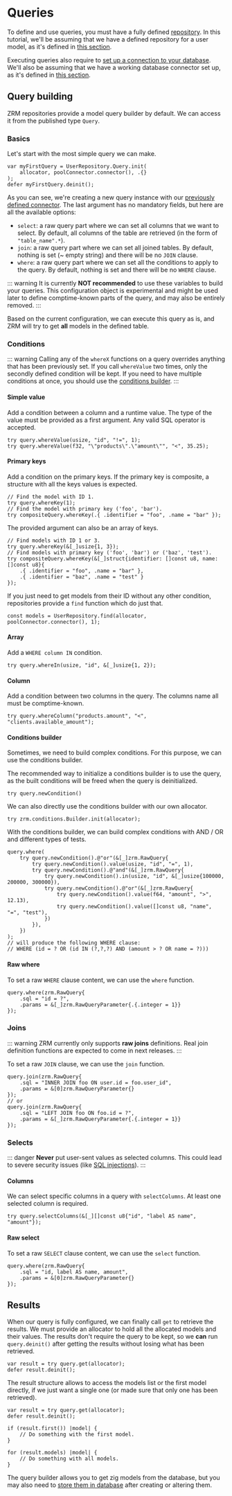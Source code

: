 # Queries

To define and use queries, you must have a fully defined [repository](/docs/repositories). In this tutorial, we'll be assuming that we have a defined repository for a user model, as it's defined in [this section](/docs/repositories.html#define-a-repository).

Executing queries also require to [set up a connection to your database](/docs/database). We'll also be assuming that we have a working database connector set up, as it's defined in [this section](/docs/database#pool-connector).

## Query building

ZRM repositories provide a model query builder by default. We can access it from the published type `Query`.

### Basics

Let's start with the most simple query we can make.

```zig
var myFirstQuery = UserRepository.Query.init(
	allocator, poolConnector.connector(), .{}
);
defer myFirstQuery.deinit();
```

As you can see, we're creating a new query instance with our [previously defined connector](/docs/database#pool-connector). The last argument has no mandatory fields, but here are all the available options:

- `select`: a raw query part where we can set all columns that we want to select. By default, all columns of the table are retrieved (in the form of `"table_name".*`).
- `join`: a raw query part where we can set all joined tables. By default, nothing is set (~ empty string) and there will be no `JOIN` clause.
- `where`: a raw query part where we can set all the conditions to apply to the query. By default, nothing is set and there will be no `WHERE` clause.

::: warning
It is currently **NOT recommended** to use these variables to build your queries. This configuration object is experimental and might be used later to define comptime-known parts of the query, and may also be entirely removed.
:::

Based on the current configuration, we can execute this query as is, and ZRM will try to get **all** models in the defined table.

### Conditions

::: warning
Calling any of the `whereX` functions on a query overrides anything that has been previously set. If you call `whereValue` two times, only the secondly defined condition will be kept. If you need to have multiple conditions at once, you should use the [conditions builder](/docs/queries#conditions-builder).
:::

#### Simple value

Add a condition between a column and a runtime value. The type of the value must be provided as a first argument. Any valid SQL operator is accepted.

```zig
try query.whereValue(usize, "id", "!=", 1);
try query.whereValue(f32, "\"products\".\"amount\"", "<", 35.25);
```

#### Primary keys

Add a condition on the primary keys. If the primary key is composite, a structure with all the keys values is expected.

```zig
// Find the model with ID 1.
try query.whereKey(1);
// Find the model with primary key ('foo', 'bar').
try compositeQuery.whereKey(.{ .identifier = "foo", .name = "bar" });
```

The provided argument can also be an array of keys.

```zig
// Find models with ID 1 or 3.
try query.whereKey(&[_]usize{1, 3});
// Find models with primary key ('foo', 'bar') or ('baz', 'test').
try compositeQuery.whereKey(&[_]struct{identifier: []const u8, name: []const u8}{
	.{ .identifier = "foo", .name = "bar" },
	.{ .identifier = "baz", .name = "test" }
});
```

If you just need to get models from their ID without any other condition, repositories provide a `find` function which do just that.

```zig
const models = UserRepository.find(allocator, poolConnector.connector(), 1);
```

#### Array

Add a `WHERE column IN` condition.

```zig
try query.whereIn(usize, "id", &[_]usize{1, 2});
```

#### Column

Add a condition between two columns in the query. The columns name all must be comptime-known.

```zig
try query.whereColumn("products.amount", "<", "clients.available_amount");
```

#### Conditions builder

Sometimes, we need to build complex conditions. For this purpose, we can use the conditions builder.

The recommended way to initialize a conditions builder is to use the query, as the built conditions will be freed when the query is deinitialized.

```zig
try query.newCondition()
```

We can also directly use the conditions builder with our own allocator.

```zig
try zrm.conditions.Builder.init(allocator);
```

With the conditions builder, we can build complex conditions with AND / OR and different types of tests.

```zig
query.where(
	try query.newCondition().@"or"(&[_]zrm.RawQuery{
		try query.newCondition().value(usize, "id", "=", 1),
		try query.newCondition().@"and"(&[_]zrm.RawQuery{
			try query.newCondition().in(usize, "id", &[_]usize{100000, 200000, 300000}),
			try query.newCondition().@"or"(&[_]zrm.RawQuery{
				try query.newCondition().value(f64, "amount", ">", 12.13),
				try query.newCondition().value([]const u8, "name", "=", "test"),
			})
		}),
	})
);
// will produce the following WHERE clause:
// WHERE (id = ? OR (id IN (?,?,?) AND (amount > ? OR name = ?)))
```

#### Raw where

To set a raw `WHERE` clause content, we can use the `where` function.

```zig
query.where(zrm.RawQuery{
	.sql = "id = ?",
	.params = &[_]zrm.RawQueryParameter{.{.integer = 1}}
});
```

### Joins

::: warning
ZRM currently only supports **raw joins** definitions. Real join definition functions are expected to come in next releases.
:::

To set a raw `JOIN` clause, we can use the `join` function.

```zig
query.join(zrm.RawQuery{
	.sql = "INNER JOIN foo ON user.id = foo.user_id",
	.params = &[0]zrm.RawQueryParameter{}
});
// or
query.join(zrm.RawQuery{
	.sql = "LEFT JOIN foo ON foo.id = ?",
	.params = &[_]zrm.RawQueryParameter{.{.integer = 1}}
});
```

### Selects

::: danger
**Never** put user-sent values as selected columns. This could lead to severe security issues (like [SQL injections](https://en.wikipedia.org/wiki/SQL_injection)).
:::

#### Columns

We can select specific columns in a query with `selectColumns`. At least one selected column is required.

```zig
try query.selectColumns(&[_][]const u8{"id", "label AS name", "amount"});
```

#### Raw select

To set a raw `SELECT` clause content, we can use the `select` function.

```zig
query.where(zrm.RawQuery{
	.sql = "id, label AS name, amount",
	.params = &[0]zrm.RawQueryParameter{}
});
```

## Results

When our query is fully configured, we can finally call `get` to retrieve the results. We must provide an allocator to hold all the allocated models and their values. The results don't require the query to be kept, so we **can** run `query.deinit()` after getting the results without losing what has been retrieved.

```zig
var result = try query.get(allocator);
defer result.deinit();
```

The result structure allows to access the models list or the first model directly, if we just want a single one (or made sure that only one has been retrieved).

```zig{4,8}
var result = try query.get(allocator);
defer result.deinit();

if (result.first()) |model| {
	// Do something with the first model.
}

for (result.models) |model| {
	// Do something with all models.
}
```

The query builder allows you to get zig models from the database, but you may also need to [store them in database](/docs/insert-update) after creating or altering them.
